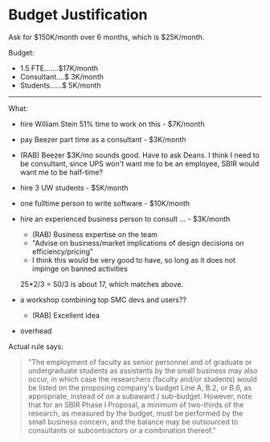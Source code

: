 


# Budget Justification


Ask for \$150K/month over 6 months, which is \$25K/month.

Budget:

- 1.5 FTE.......\$17K/month
- Consultant....\$ 3K/month
- Students......\$ 5K/month



---

What:

- hire William Stein 51% time to work on this - \$7K/month
- pay Beezer part time as a consultant - \$3K/month
- (RAB) Beezer \$3K/mo sounds good.  Have to ask Deans.  I think I need to be consultant, since UPS won't want me to be an employee, SBIR would want me to be half-time?
- hire 3 UW students - \$5K/month
- one fulltime person to write software - \$10K/month
- hire an experienced business person to consult ... - \$3K/month
   - (RAB) Business expertise on the team
   - "Advise on business/market implications of design decisions on efficiency/pricing"
   - I think this would be very good to have, so long as it does not impinge on banned activities


    25*2/3 = 50/3 is about 17, which matches above.


- a workshop combining top SMC devs and users??
  - (RAB) Excellent idea
- overhead

Actual rule says:
> "The employment of faculty as senior personnel and of graduate or undergraduate students as assistants by the small business may also occur, in which case the researchers (faculty and/or students) would be listed on the proposing company's budget Line A, B.2, or B.6, as appropriate, instead of on a subaward / sub-budget. However, note that for an SBIR Phase I Proposal, a minimum of two-thirds of the research, as measured by the budget, must be performed by the small business concern, and the balance may be outsourced to consultants or subcontractors or a combination thereof."

